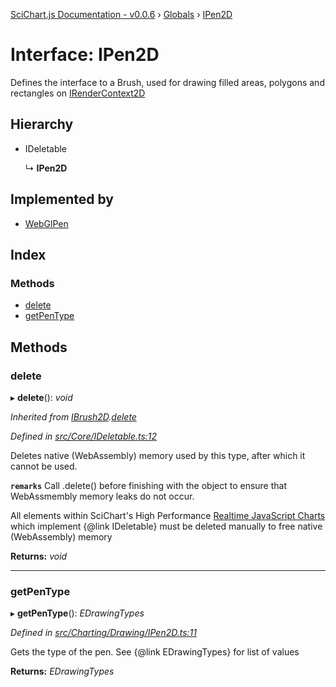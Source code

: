 [SciChart.js Documentation - v0.0.6](../README.md) › [Globals](../globals.md) › [IPen2D](ipen2d.md)

# Interface: IPen2D

Defines the interface to a Brush, used for drawing filled areas, polygons and rectangles on [IRenderContext2D](irendercontext2d.md)

## Hierarchy

* IDeletable

  ↳ **IPen2D**

## Implemented by

* [WebGlPen](../classes/webglpen.md)

## Index

### Methods

* [delete](ipen2d.md#delete)
* [getPenType](ipen2d.md#getpentype)

## Methods

###  delete

▸ **delete**(): *void*

*Inherited from [IBrush2D](ibrush2d.md).[delete](ibrush2d.md#delete)*

*Defined in [src/Core/IDeletable.ts:12](https://github.com/ABTSoftware/SciChart.Dev/blob/46671d21ce/Web/src/SciChart/src/Core/IDeletable.ts#L12)*

Deletes native (WebAssembly) memory used by this type, after which it cannot be used.

**`remarks`** 
Call .delete() before finishing with the object to ensure that WebAssmembly memory leaks do
not occur.

All elements within SciChart's High Performance
[Realtime JavaScript Charts](https://www.scichart.com/javascript-chart-features) which implement
{@link IDeletable} must be deleted manually to free native (WebAssembly) memory

**Returns:** *void*

___

###  getPenType

▸ **getPenType**(): *EDrawingTypes*

*Defined in [src/Charting/Drawing/IPen2D.ts:11](https://github.com/ABTSoftware/SciChart.Dev/blob/46671d21ce/Web/src/SciChart/src/Charting/Drawing/IPen2D.ts#L11)*

Gets the type of the pen. See {@link EDrawingTypes} for list of values

**Returns:** *EDrawingTypes*
